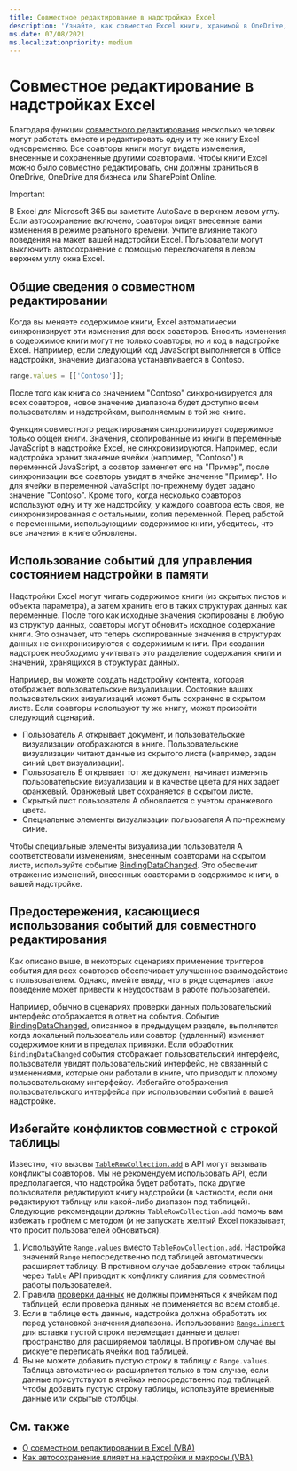 ```yaml
---
title: Совместное редактирование в надстройках Excel
description: 'Узнайте, как совместно Excel книги, хранимой в OneDrive, OneDrive для бизнеса или SharePoint Online.'
ms.date: 07/08/2021
ms.localizationpriority: medium
---
```



# <a name="coauthoring-in-excel-add-ins"></a>Совместное редактирование в надстройках Excel  

Благодаря функции [совместного редактирования](https://support.microsoft.com/office/7152aa8b-b791-414c-a3bb-3024e46fb104) несколько человек могут работать вместе и редактировать одну и ту же книгу Excel одновременно. Все соавторы книги могут видеть изменения, внесенные и сохраненные другими соавторами. Чтобы книги Excel можно было совместно редактировать, они должны храниться в OneDrive, OneDrive для бизнеса или SharePoint Online.

> [!IMPORTANT]
> В Excel для Microsoft 365 вы заметите AutoSave в верхнем левом углу. Если автосохранение включено, соавторы видят внесенные вами изменения в режиме реального времени. Учтите влияние такого поведения на макет вашей надстройки Excel. Пользователи могут выключить автосохранение с помощью переключателя в левом верхнем углу окна Excel.

## <a name="coauthoring-overview"></a>Общие сведения о совместном редактировании

Когда вы меняете содержимое книги, Excel автоматически синхронизирует эти изменения для всех соавторов. Вносить изменения в содержимое книги могут не только соавторы, но и код в надстройке Excel. Например, если следующий код JavaScript выполняется в Office надстройки, значение диапазона устанавливается в Contoso.

```js
range.values = [['Contoso']];
```

После того как книга со значением "Contoso" синхронизируется для всех соавторов, новое значение диапазона будет доступно всем пользователям и надстройкам, выполняемым в той же книге.

Функция совместного редактирования синхронизирует содержимое только общей книги. Значения, скопированные из книги в переменные JavaScript в надстройке Excel, не синхронизируются. Например, если надстройка хранит значение ячейки (например, "Contoso") в переменной JavaScript, а соавтор заменяет его на "Пример", после синхронизации все соавторы увидят в ячейке значение "Пример". Но для ячейки в переменной JavaScript по-прежнему будет задано значение "Contoso". Кроме того, когда несколько соавторов используют одну и ту же надстройку, у каждого соавтора есть своя, не синхронизированная с остальными, копия переменной. Перед работой с переменными, использующими содержимое книги, убедитесь, что все значения в книге обновлены.

## <a name="use-events-to-manage-the-in-memory-state-of-your-add-in"></a>Использование событий для управления состоянием надстройки в памяти

Надстройки Excel могут читать содержимое книги (из скрытых листов и объекта параметра), а затем хранить его в таких структурах данных как переменные. После того как исходные значения скопированы в любую из структур данных, соавторы могут обновить исходное содержание книги. Это означает, что теперь скопированные значения в структурах данных не синхронизируются с содержимым книги. При создании надстроек необходимо учитывать это разделение содержания книги и значений, хранящихся в структурах данных.

Например, вы можете создать надстройку контента, которая отображает пользовательские визуализации. Состояние ваших пользовательских визуализаций может быть сохранено в скрытом листе. Если соавторы используют ту же книгу, может произойти следующий сценарий.

- Пользователь A открывает документ, и пользовательские визуализации отображаются в книге. Пользовательские визуализации читают данные из скрытого листа (например, задан синий цвет визуализации).
- Пользователь Б открывает тот же документ, начинает изменять пользовательские визуализации и в качестве цвета для них задает оранжевый. Оранжевый цвет сохраняется в скрытом листе.
- Скрытый лист пользователя А обновляется с учетом оранжевого цвета.
- Специальные элементы визуализации пользователя А по-прежнему синие.

Чтобы специальные элементы визуализации пользователя А соответствовали изменениям, внесенным соавторами на скрытом листе, используйте событие [BindingDataChanged](/javascript/api/office/office.bindingdatachangedeventargs). Это обеспечит отражение изменений, внесенных соавторами в содержимое книги, в вашей надстройке.

## <a name="caveats-to-using-events-with-coauthoring"></a>Предостережения, касающиеся использования событий для совместного редактирования

Как описано выше, в некоторых сценариях применение  триггеров события для всех соавторов обеспечивает улучшенное взаимодействие с пользователем. Однако, имейте ввиду, что в ряде сценариев такое поведение может привести к неудобствам в работе пользователей.

Например, обычно в сценариях проверки данных пользовательский интерфейс отображается в ответ на события. Событие [BindingDataChanged](/javascript/api/office/office.bindingdatachangedeventargs), описанное в предыдущем разделе, выполняется когда локальный пользователь или соавтор (удаленный) изменяет содержимое книги в пределах привязки. Если обработник `BindingDataChanged` события отображает пользовательский интерфейс, пользователи увидят пользовательский интерфейс, не связанный с изменениями, которые они работали в книге, что приводит к плохому пользовательскому интерфейсу. Избегайте отображения пользовательского интерфейса при использовании событий в вашей надстройке.

## <a name="avoid-table-row-coauthoring-conflicts"></a>Избегайте конфликтов совместной с строкой таблицы

Известно, что вызовы [`TableRowCollection.add`](/javascript/api/excel/excel.tablerowcollection#excel-excel-tablerowcollection-add-member(1)) в API могут вызывать конфликты соавторов. Мы не рекомендуем использовать API, если предполагается, что надстройка будет работать, пока другие пользователи редактируют книгу надстройки (в частности, если они редактируют таблицу или какой-либо диапазон под таблицей). Следующие рекомендации должны `TableRowCollection.add` помочь вам избежать проблем с методом (и не запускать желтый Excel показывает, что просит пользователей обновиться).

1. Используйте [`Range.values`](/javascript/api/excel/excel.range#excel-excel-range-values-member) вместо [`TableRowCollection.add`](/javascript/api/excel/excel.tablerowcollection#excel-excel-tablerowcollection-add-member(1)). Настройка значений `Range` непосредственно под таблицей автоматически расширяет таблицу. В противном случае добавление строк таблицы через `Table` API приводит к конфликту слияния для совместной работы пользователей.
1. Правила [проверки данных](https://support.microsoft.com/office/29fecbcc-d1b9-42c1-9d76-eff3ce5f7249) не должны применяться к ячейкам под таблицей, если проверка данных не применяется во всем столбце.
1. Если в таблице есть данные, надстройка должна обработать их перед установкой значения диапазона. Использование [`Range.insert`](/javascript/api/excel/excel.range#excel-excel-range-insert-member(1)) для вставки пустой строки перемещает данные и делает пространство для расширяемой таблицы. В противном случае вы рискуете переписать ячейки под таблицей.
1. Вы не можете добавить пустую строку в таблицу с `Range.values`. Таблица автоматически расширяется только в том случае, если данные присутствуют в ячейках непосредственно под таблицей. Чтобы добавить пустую строку таблицы, используйте временные данные или скрытые столбцы.

## <a name="see-also"></a>См. также

- [О совместном редактировании в Excel (VBA)](/office/vba/excel/concepts/about-coauthoring-in-excel)
- [Как автосохранение влияет на надстройки и макросы (VBA)](/office/vba/library-reference/concepts/how-autosave-impacts-addins-and-macros)
